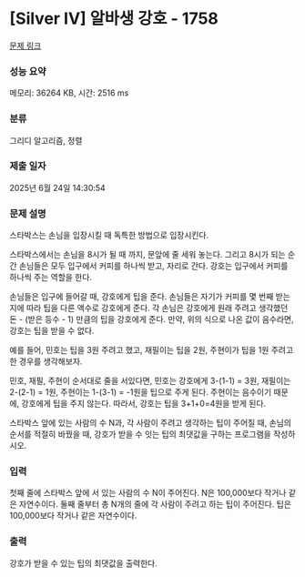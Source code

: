 # [Silver IV] 알바생 강호 - 1758 

[문제 링크](https://www.acmicpc.net/problem/1758) 

### 성능 요약

메모리: 36264 KB, 시간: 2516 ms

### 분류

그리디 알고리즘, 정렬

### 제출 일자

2025년 6월 24일 14:30:54

### 문제 설명

<p>스타박스는 손님을 입장시킬 때 독특한 방법으로 입장시킨다.</p>

<p>스타박스에서는 손님을 8시가 될 때 까지, 문앞에 줄 세워 놓는다. 그리고 8시가 되는 순간 손님들은 모두 입구에서 커피를 하나씩 받고, 자리로 간다. 강호는 입구에서 커피를 하나씩 주는 역할을 한다.</p>

<p>손님들은 입구에 들어갈 때, 강호에게 팁을 준다. 손님들은 자기가 커피를 몇 번째 받는지에 따라 팁을 다른 액수로 강호에게 준다. 각 손님은 강호에게 원래 주려고 생각했던 돈 - (받은 등수 - 1) 만큼의 팁을 강호에게 준다. 만약, 위의 식으로 나온 값이 음수라면, 강호는 팁을 받을 수 없다.</p>

<p>예를 들어, 민호는 팁을 3원 주려고 했고, 재필이는 팁을 2원, 주현이가 팁을 1원 주려고 한 경우를 생각해보자.</p>

<p>민호, 재필, 주현이 순서대로 줄을 서있다면, 민호는 강호에게 3-(1-1) = 3원, 재필이는 2-(2-1) = 1원, 주현이는 1-(3-1) = -1원을 팁으로 주게 된다. 주현이는 음수이기 때문에, 강호에게 팁을 주지 않는다. 따라서, 강호는 팁을 3+1+0=4원을 받게 된다.</p>

<p>스타박스 앞에 있는 사람의 수 N과, 각 사람이 주려고 생각하는 팁이 주어질 때, 손님의 순서를 적절히 바꿨을 때, 강호가 받을 수 잇는 팁의 최댓값을 구하는 프로그램을 작성하시오.</p>

### 입력 

 <p>첫째 줄에 스타박스 앞에 서 있는 사람의 수 N이 주어진다. N은 100,000보다 작거나 같은 자연수이다. 둘째 줄부터 총 N개의 줄에 각 사람이 주려고 하는 팁이 주어진다. 팁은 100,000보다 작거나 같은 자연수이다.</p>

### 출력 

 <p>강호가 받을 수 있는 팁의 최댓값을 출력한다.</p>

